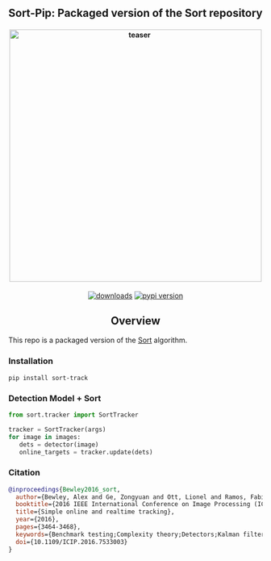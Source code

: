 <div align="center">
<h2>
  Sort-Pip: Packaged version of the Sort repository  
</h2>
<h4>
    <img width="500" alt="teaser" src="https://github.com/kadirnar/sort-pip/blob/05b7b968926a40324c7162041d875d6b53a02651/doc/sort_video.gif">
</h4>
<div>
    <a href="https://pepy.tech/project/sort-track"><img src="https://pepy.tech/badge/sort-track" alt="downloads"></a>
    <a href="https://badge.fury.io/py/sort-track"><img src="https://badge.fury.io/py/sort-track.svg" alt="pypi version"></a>
</div>
</div>

## <div align="center">Overview</div>

This repo is a packaged version of the [Sort](https://github.com/abewley/sort) algorithm.
### Installation
```
pip install sort-track
```

### Detection Model + Sort 
```python
from sort.tracker import SortTracker

tracker = SortTracker(args)
for image in images:
   dets = detector(image)
   online_targets = tracker.update(dets)
```

### Citation
```bibtex
@inproceedings{Bewley2016_sort,
  author={Bewley, Alex and Ge, Zongyuan and Ott, Lionel and Ramos, Fabio and Upcroft, Ben},
  booktitle={2016 IEEE International Conference on Image Processing (ICIP)},
  title={Simple online and realtime tracking},
  year={2016},
  pages={3464-3468},
  keywords={Benchmark testing;Complexity theory;Detectors;Kalman filters;Target tracking;Visualization;Computer Vision;Data Association;Detection;Multiple Object Tracking},
  doi={10.1109/ICIP.2016.7533003}
}
```
